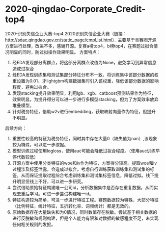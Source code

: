 # 2020-qingdao-Corporate_Credit-top4
2020-识别失信企业大赛-top4
2020识别失信企业大赛（链接：http://sdac.qingdao.gov.cn/static_page/cmpList.html）
主要基于竞赛圈开源方案进行处理，改进不多，感谢开源。复赛a榜top4，b榜top4，在赛题过拟合情况明显的同时，防过拟操作效果明显。
方案特点：
1. 经EDA发现部分离群点，将这部分离群点改值为None，避免学习到异常信息造成过拟合
2. 经EDA发现训练集和测试集部分特征分布不一致，将训练集中该部分数据的权重设置为0.01，才lightgbm构建数据集时引入该权重，降低该部分数据的影响程度，避免过拟合。
3. 发现stacking提升效果明显，利用lgb、xgb、catboost预测结果作为特征，效果明显。为提升得分可以进一步进行多模型stacking，但为了方案效率放弃堆叠模型。
4. 针对税务特征，借助w2v进行embedding，获取映射向量作为特征，但提升不明显。

后续方向：
1. 重要性较高的特征为税务特征，同时其中存在大量0（缺失值为nan）,该现象较为特殊，可以进一步挖掘。
2. 模型训练过程使用logloss，使用auc可能会降低过拟合程度。（使用auc训练早停代数较低）
3. 开源方案中使用分类特征的woe和iv作为特征，方案得分较高。提取woe和iv过程涉及标签泄露，会造成过拟合。考虑自行训练获取训练集和测试集的标签，从而保证提取过程综合考虑训练集和测试集标签信息，降低过拟。线下提升明显但线上不好，可以进一步研究。
4. 尝试借助原始特征构建唯一公司id，分析数据集中是否存在重复数据，从而实现去重后学习。可进一步尝试构建唯一id。
5. 特征构造较为简单，可进一步进行特征工程。赛题数据较为特殊，大部分特征（比例特征，统计特征，五折转化率、词频统计）都是无效的。
6. 原始数据存在大量缺失和为0情况，同时数值存在脱敏。尝试基于相关数据的进行反脱敏和规则构建，但是个人能力有限和对数据的敏感程度不足，未实现任何相关规则的发掘。

